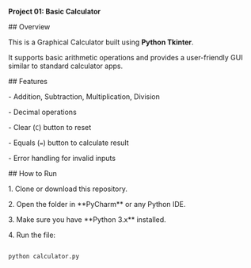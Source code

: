  **Project 01: Basic Calculator**




\## Overview

This is a Graphical Calculator built using **Python Tkinter**.  

It supports basic arithmetic operations and provides a user-friendly GUI similar to standard calculator apps.






\## Features

\- Addition, Subtraction, Multiplication, Division

\- Decimal operations

\- Clear (`C`) button to reset

\- Equals (`=`) button to calculate result

\- Error handling for invalid inputs






\## How to Run

1\. Clone or download this repository.

2\. Open the folder in \*\*PyCharm\*\* or any Python IDE.

3\. Make sure you have \*\*Python 3.x\*\* installed.

4\. Run the file:



```bash

python calculator.py




